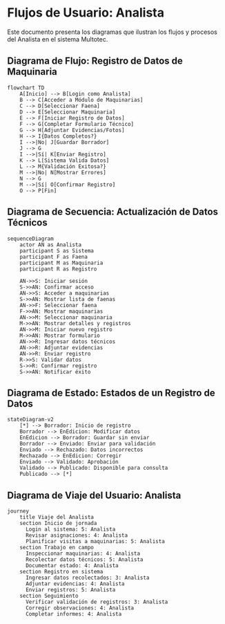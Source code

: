 # Flujos de Usuario: Analista

Este documento presenta los diagramas que ilustran los flujos y procesos del Analista en el sistema Multotec.

## Diagrama de Flujo: Registro de Datos de Maquinaria

```mermaid
flowchart TD
    A[Inicio] --> B[Login como Analista]
    B --> C[Acceder a Módulo de Maquinarias]
    C --> D[Seleccionar Faena]
    D --> E[Seleccionar Maquinaria]
    E --> F[Iniciar Registro de Datos]
    F --> G[Completar Formulario Técnico]
    G --> H[Adjuntar Evidencias/Fotos]
    H --> I{Datos Completos?}
    I -->|No| J[Guardar Borrador]
    J --> G
    I -->|Sí| K[Enviar Registro]
    K --> L[Sistema Valida Datos]
    L --> M{Validación Exitosa?}
    M -->|No| N[Mostrar Errores]
    N --> G
    M -->|Sí| O[Confirmar Registro]
    O --> P[Fin]
```

## Diagrama de Secuencia: Actualización de Datos Técnicos

```mermaid
sequenceDiagram
    actor AN as Analista
    participant S as Sistema
    participant F as Faena
    participant M as Maquinaria
    participant R as Registro
    
    AN->>S: Iniciar sesión
    S->>AN: Confirmar acceso
    AN->>S: Acceder a maquinarias
    S->>AN: Mostrar lista de faenas
    AN->>F: Seleccionar faena
    F->>AN: Mostrar maquinarias
    AN->>M: Seleccionar maquinaria
    M->>AN: Mostrar detalles y registros
    AN->>M: Iniciar nuevo registro
    M->>AN: Mostrar formulario
    AN->>R: Ingresar datos técnicos
    AN->>R: Adjuntar evidencias
    AN->>R: Enviar registro
    R->>S: Validar datos
    S->>R: Confirmar registro
    S->>AN: Notificar éxito
```

## Diagrama de Estado: Estados de un Registro de Datos

```mermaid
stateDiagram-v2
    [*] --> Borrador: Inicio de registro
    Borrador --> EnEdicion: Modificar datos
    EnEdicion --> Borrador: Guardar sin enviar
    Borrador --> Enviado: Enviar para validación
    Enviado --> Rechazado: Datos incorrectos
    Rechazado --> EnEdicion: Corregir
    Enviado --> Validado: Aprobación
    Validado --> Publicado: Disponible para consulta
    Publicado --> [*]
```

## Diagrama de Viaje del Usuario: Analista

```mermaid
journey
    title Viaje del Analista
    section Inicio de jornada
      Login al sistema: 5: Analista
      Revisar asignaciones: 4: Analista
      Planificar visitas a maquinarias: 5: Analista
    section Trabajo en campo
      Inspeccionar maquinarias: 4: Analista
      Recolectar datos técnicos: 5: Analista
      Documentar estado: 4: Analista
    section Registro en sistema
      Ingresar datos recolectados: 3: Analista
      Adjuntar evidencias: 4: Analista
      Enviar registros: 5: Analista
    section Seguimiento
      Verificar validación de registros: 3: Analista
      Corregir observaciones: 4: Analista
      Completar informes: 4: Analista
``` 